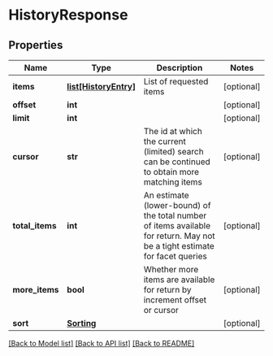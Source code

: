 # HistoryResponse

## Properties
Name | Type | Description | Notes
------------ | ------------- | ------------- | -------------
**items** | [**list[HistoryEntry]**](HistoryEntry.md) | List of requested items | [optional] 
**offset** | **int** |  | [optional] 
**limit** | **int** |  | [optional] 
**cursor** | **str** | The id at which the current (limited) search can be continued to obtain more matching items | [optional] 
**total_items** | **int** | An estimate (lower-bound) of the total number of items available for return.  May not be a tight estimate for facet queries | [optional] 
**more_items** | **bool** | Whether more items are available for return by increment offset or cursor | [optional] 
**sort** | [**Sorting**](Sorting.md) |  | [optional] 

[[Back to Model list]](../README.md#documentation-for-models) [[Back to API list]](../README.md#documentation-for-api-endpoints) [[Back to README]](../README.md)


